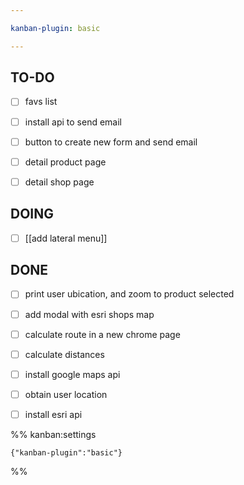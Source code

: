 ```yaml
---

kanban-plugin: basic

---
```


## TO-DO

- [ ] favs list
- [ ] install api to send email
- [ ] button to create new form and send email
- [ ] detail product page
- [ ] detail shop page


## DOING

- [ ] [[add lateral menu]]


## DONE

- [ ] print user ubication, and zoom to product selected
- [ ] add modal with esri shops map
- [ ] calculate route in a new chrome page
- [ ] calculate distances
- [ ] install google maps api
- [ ] obtain user location
- [ ] install esri api




%% kanban:settings
```
{"kanban-plugin":"basic"}
```
%%